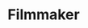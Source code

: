 ---
title: Filmmaker
position: 5
name: Philip Bloom
bio: |-
    Philip Bloom is a world-renowned filmmaker who has shot feature film, factual news and documentary. With a career spanning more than three decades, the past 10 years have seen him specialize in creating incredible cinematic images with a myriad of cameras.

    As one of the biggest evangelists for the use of smaller DSLR cameras in productions his website is the go-to resource for both emerging filmmakers and established professionals looking to embrace new technologies.

    His credits include the Lucasfilm feature film \"Red Tails\" as well as CNN series \"The Wonder List\" in addition to shooting for broadcasters all over the globe including the BBC, ITV, C4, Sky, CNN, CBS, Discovery, FOX and NBC.
Image: "/assets/images/educators/philip-bloom.jpg"
Website: http://www.philipbloom.net
Twitter: https://www.twitter.com/philipbloom
Facebook: https://www.facebook.com/philipbloom/
Instagram: https://www.instagram.com/philipbloom/
Youtube: https://www.youtube.com/channel/UCcM_6ay33BNpChknCrMCgig
Vimeo: https://vimeo.com/philipbloom
--- 